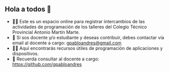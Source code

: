 ## Hola a todos 👋

- 🙋‍♀️ Este es un espacio online para registrar intercambios de las actividades de programación de los talleres del Colegio Técnico Provincial Antonio Martín Marte.  
- 🌈 Si sos docente y/o estudiante y deseas contribuir, debes contactar vía email al docente a cargo: gpabloandres@gmail.com
- 👩‍💻 Aquí encontrarás recursos útiles de programación de aplicaciones y dispositivos.
- 🧙 Recuerda consultar al docente a cargo: https://github.com/gpabloandres
